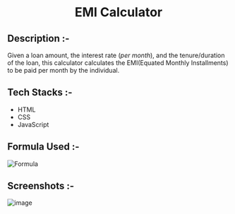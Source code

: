 # <p align="center">EMI Calculator</p>

## Description :-

Given a loan amount, the interest rate (*per month*), and the tenure/duration of the loan, this calculator calculates the EMI(Equated Monthly Installments) to be paid per month by the individual.

## Tech Stacks :-

- HTML
- CSS
- JavaScript

## Formula Used :-

![Formula](https://github.com/Rakesh9100/CalcDiverse/assets/86418216/820c1fd0-8350-4fa6-a9bb-1ad945c9cbd9)

## Screenshots :-

![image](https://github.com/Rakesh9100/CalcDiverse/assets/73993775/d731aaa9-8fec-428a-b0d9-9e3f76c13331)
